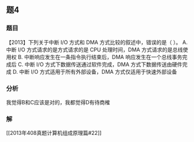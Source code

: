 ## 题4
### 题目
【2013】下列关于中断 I/O 方式和 DMA 方式比较的叙述中，错误的是（ ）。
A. 中断 I/O 方式请求的是方式请求的是 CPU 处理时间，DMA 方式请求的是总线使用权
B. 中断响应发生在一条指令执行结束后，DMA 响应发生在一个总线事务完成后
C. 中断 I/O 方式下数据传送通过软件完成，DMA 方式下数据传送由硬件完成
D. 中断 I/O 方式适用于所有外部设备，DMA 方式仅适用于快速外部设备
### 分析
我觉得B和C应该是对的，我都觉得D有待商榷
### 解
[[2013年408真题计算机组成原理篇#22]]
